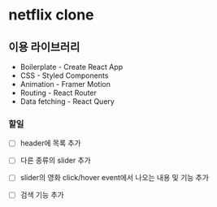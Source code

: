 # netflix clone

## 이용 라이브러리

- Boilerplate - Create React App
- CSS - Styled Components
- Animation - Framer Motion
- Routing - React Router
- Data fetching - React Query

### 할일
- [ ] header에 목록 추가
- [ ] 다른 종류의 slider 추가
- [ ] slider의 영화 click/hover event에서 나오는 내용 및 기능 추가
- [ ] 검색 기능 추가
 
